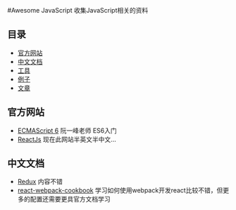 #Awesome JavaScript
收集JavaScript相关的资料

## 目录

- [官方网站](#官方网站)
- [中文文档](#中文文档)
- [工具](#工具)
- [例子](#例子)
- [文章](#文章)

## 官方网站

- [ECMAScript 6](http://es6.ruanyifeng.com/) 阮一峰老师 ES6入门
- [ReactJs](http://reactjs.cn/react/docs/getting-started-zh-CN.html) 现在此网站半英文半中文...

## 中文文档
- [Redux](http://cn.redux.js.org/docs/basics/index.html) 内容不错
- [react-webpack-cookbook](http://fakefish.github.io/react-webpack-cookbook/) 学习如何使用webpack开发react比较不错，但更多的配置还需要更具官方文档学习

